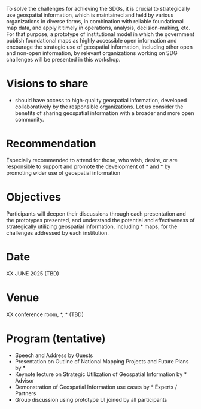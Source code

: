 

To solve the challenges for achieving the SDGs, it is crucial to strategically use geospatial information, which is maintained and held by various organizations in diverse forms, in combination with reliable foundational map data, and apply it timely in operations, analysis, decision-making, etc. For that purpose, a prototype of institutional model in which the government publish foundational maps as highly accessible open information and encourage the strategic use of geospatial information, including other open and non-open information, by relevant organizations working on SDG challenges will be presented in this workshop.

# Visions to share
* should have access to high-quality geospatial information, developed collaboratively by the responsible organizations.
Let us consider the benefits of sharing geospatial information with a broader and more open community.

# Recommendation
Especially recommended to attend for those, who wish, desire, or are responsible to support and promote the development of * and * by promoting wider use of geospatial information

# Objectives
Participants will deepen their discussions through each presentation and the prototypes presented, and understand the potential and effectiveness of strategically utilizing geospatial information, including * maps, for the challenges addressed by each institution.

# Date
XX JUNE 2025 (TBD)

# Venue
XX conference room, *, * (TBD)

# Program (tentative)
- Speech and Address by Guests
- Presentation on Outline of National Mapping Projects and Future Plans by *
- Keynote lecture on Strategic Utilization of Geospatial Information by * Advisor
- Demonstration of Geospatial Information use cases by * Experts / Partners
- Group discussion using prototype UI joined by all participants

